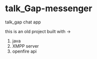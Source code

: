 # talk_Gap-messenger
talk_gap chat app 

this is an old project built with ->
1. java
2. XMPP server
3. openfire api
